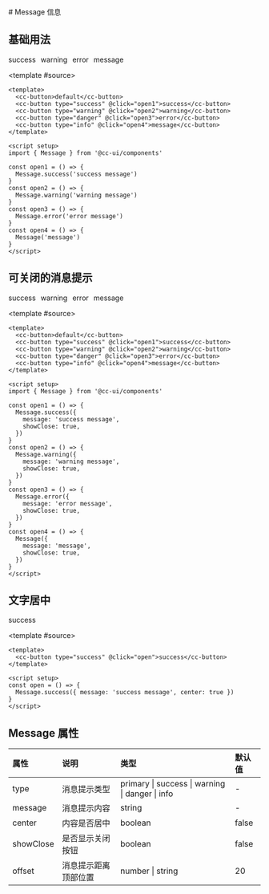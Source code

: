 <ClientOnly>
# Message 信息

## 基础用法

<script setup>
  import { CcMessage as Message } from 'cc-ui-plus'
  import {defineAsyncComponent} from 'vue'

  const CcButton = defineAsyncComponent(() => import('cc-ui-plus/dist/button'))
</script>

<demo>
  <div style="display: flex">
    <div style="margin-right: 10px">
      <cc-button type="success" @click="Message.success('success message')">success</cc-button>
    </div>
    <div style="margin-right: 10px">
      <cc-button type="warning" @click="Message.warning('warning message')">warning</cc-button>
    </div>
    <div style="margin-right: 10px">
      <cc-button type="danger" @click="Message.error('error message')">error</cc-button>
    </div>
    <div style="margin-right: 10px">
      <cc-button type="info" @click="Message('message')">message</cc-button>
    </div>
  </div>

<template #source>

```vue
<template>
  <cc-button>default</cc-button>
  <cc-button type="success" @click="open1">success</cc-button>
  <cc-button type="warning" @click="open2">warning</cc-button>
  <cc-button type="danger" @click="open3">error</cc-button>
  <cc-button type="info" @click="open4">message</cc-button>
</template>

<script setup>
import { Message } from '@cc-ui/components'

const open1 = () => {
  Message.success('success message')
}
const open2 = () => {
  Message.warning('warning message')
}
const open3 = () => {
  Message.error('error message')
}
const open4 = () => {
  Message('message')
}
</script>
```

</template>
</demo>

## 可关闭的消息提示

<demo>
  <div style="display: flex">
    <div style="margin-right: 10px">
      <cc-button type="success" @click="Message.success({message: 'success message', showClose: true})">success</cc-button>
    </div>
    <div style="margin-right: 10px">
      <cc-button type="warning" @click="Message.warning({message: 'warning message', showClose: true})">warning</cc-button>
    </div>
    <div style="margin-right: 10px">
      <cc-button type="danger" @click="Message.error({message: 'error message', showClose: true})">error</cc-button>
    </div>
    <div style="margin-right: 10px">
      <cc-button type="info" @click="Message({message: 'message', showClose: true})">message</cc-button>
    </div>
  </div>

<template #source>

```vue
<template>
  <cc-button>default</cc-button>
  <cc-button type="success" @click="open1">success</cc-button>
  <cc-button type="warning" @click="open2">warning</cc-button>
  <cc-button type="danger" @click="open3">error</cc-button>
  <cc-button type="info" @click="open4">message</cc-button>
</template>

<script setup>
import { Message } from '@cc-ui/components'

const open1 = () => {
  Message.success({
    message: 'success message',
    showClose: true,
  })
}
const open2 = () => {
  Message.warning({
    message: 'warning message',
    showClose: true,
  })
}
const open3 = () => {
  Message.error({
    message: 'error message',
    showClose: true,
  })
}
const open4 = () => {
  Message({
    message: 'message',
    showClose: true,
  })
}
</script>
```

</template>
</demo>

## 文字居中

<demo>
 <cc-button type="success" @click="Message.success({message: 'success message', center: true})">success</cc-button>

<template #source>

```vue
<template>
  <cc-button type="success" @click="open">success</cc-button>
</template>

<script setup>
const open = () => {
  Message.success({ message: 'success message', center: true })
}
</script>
```

</template>
</demo>

## Message 属性

| 属性      | 说明                 | 类型                                            | 默认值 |
| :-------- | :------------------- | :---------------------------------------------- | :----- |
| type      | 消息提示类型         | primary \| success \| warning \| danger \| info | -      |
| message   | 消息提示内容         | string                                          | -      |
| center    | 内容是否居中         | boolean                                         | false  |
| showClose | 是否显示关闭按钮     | boolean                                         | false  |
| offset    | 消息提示距离顶部位置 | number \| string                                | 20     |

</ClientOnly>
